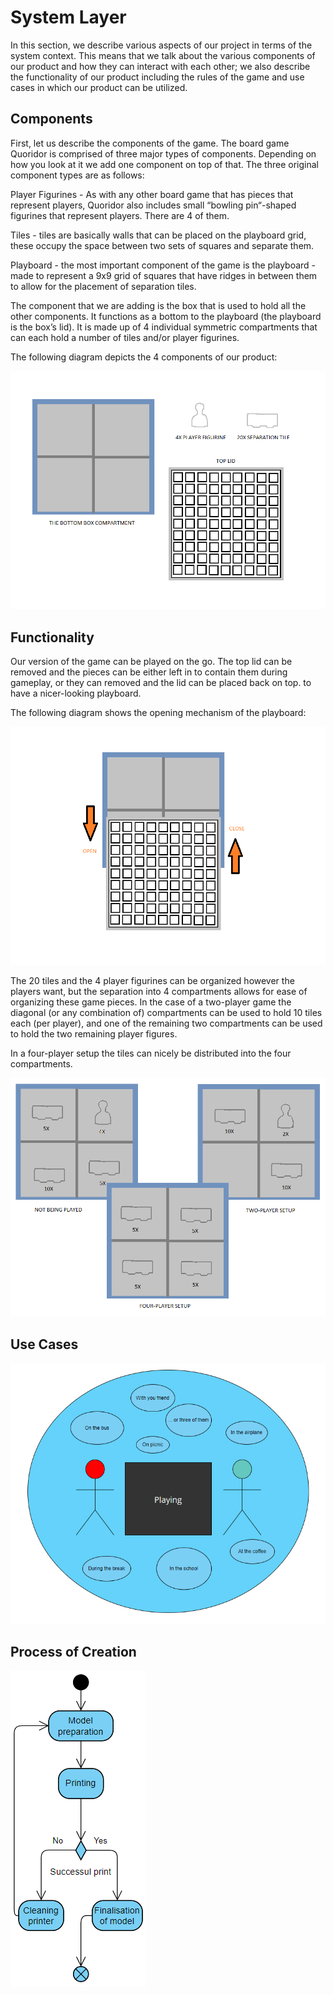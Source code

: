 # System Layer

In this section, we describe various aspects of our project in terms of the system context. This means that we talk about the various components of our product and how they can interact with each other; we also describe the functionality of our product including the rules of the game and use cases in which our product can be utilized.

## Components

First, let us describe the components of the game. The board game Quoridor is comprised of three major types of components. Depending on how you look at it we add one component on top of that. The three original component types are as follows:

Player Figurines - As with any other board game that has pieces that represent players, Quoridor also includes small “bowling pin“-shaped figurines that represent players. There are 4 of them.

Tiles - tiles are basically walls that can be placed on the playboard grid, these occupy the space between two sets of squares and separate them. 

Playboard - the most important component of the game is the playboard - made to represent a 9x9 grid of squares that have ridges in between them to allow for the placement of separation tiles.

The component that we are adding is the box that is used to hold all the other components. It functions as a bottom to the playboard (the playboard is the box’s lid). It is made up of 4 individual symmetric compartments that can each hold a number of tiles and/or player figurines. 

The following diagram depicts the 4 components of our product:

![SLcomponents](../Figures/Figure-Quoridor-Our-Design-Top-Down.png "The 4 components")

## Functionality

Our version of the game can be played on the go. The top lid can be removed and the pieces can be either left in to contain them during gameplay, or they can removed and the lid can be placed back on top. to have a nicer-looking playboard. 

The following diagram shows the opening mechanism of the playboard:

![SLopening](../Figures/Figure-Quoridor-Our-Design-Top-Down-Opening-Mechanism.png "The opening mechanism")

The 20 tiles and the 4 player figurines can be organized however the players want, but the separation into 4 compartments allows for ease of organizing these game pieces. In the case of a two-player game the diagonal (or any combination of) compartments can be used to hold 10 tiles each (per player), and one of the remaining two compartments can be used to hold the two remaining player figures.

In a four-player setup the tiles can nicely be distributed into the four compartments. 

![SLcompartments](../Figures/Figure-Quoridor-Compartments.png "Compartments")

## Use Cases

![SLusecase](../Figures/Figure-SL2.png "Use Case")

## Process of Creation

![SLdiag1](../Figures/Figure-SL1.png "Diag1")